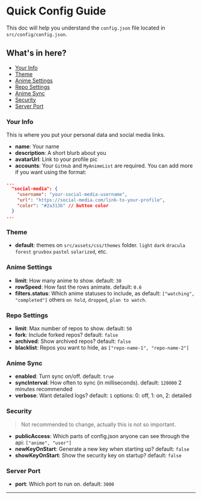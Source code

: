 # Quick Config Guide

This doc will help you understand the `config.json` file located in `src/config/config.json`.

## What's in here?

- [Your Info](#your-info)
- [Theme](#theme)
- [Anime Settings](#anime-settings)
- [Repo Settings](#repo-settings)
- [Anime Sync](#anime-sync)
- [Security](#security)
- [Server Port](#server-port)

### Your Info

This is where you put your personal data and social media links.

- **name**: Your name
- **description**: A short blurb about you
- **avatarUrl**: Link to your profile pic
- **accounts**: Your `GitHub` and `MyAnimeList` are required. You can add more if you want using the format:

```json
...
  "social-media": {
    "username": "your-social-media-username",
    "url": "https://social-media.com/link-to-your-profile",
    "color": "#2a313b" // button color
  }
...

```

### Theme

- **default**: themes on `src/assets/css/themes` folder. `light` `dark` `dracula` `forest` `gruvbox` `pastel` `solarized`, etc.

### Anime Settings

- **limit**: How many anime to show. default: `30`
- **rowSpeed**: How fast the rows animate. default: `0.6`
- **filters.status**: Which anime statuses to include, as default: `["watching", "completed"]` others `on hold`, `dropped`, `plan to watch`.

### Repo Settings

- **limit**: Max number of repos to show. default: `50`
- **fork**: Include forked repos? default: `false`
- **archived**: Show archived repos? default: `false`
- **blacklist**: Repos you want to hide, as `["repo-name-1", "repo-name-2"]`

### Anime Sync

- **enabled**: Turn sync on/off. default: `true`
- **syncInterval**: How often to sync (in milliseconds). default: `120000` 2 minutes recommended
- **verbose**: Want detailed logs? default: `1` options: 0: off, 1: on, 2: detailed

### Security
> Not recommended to change, actually this is not so important.
- **publicAccess**: Which parts of config.json anyone can see through the api: `["anime", "user"]`
- **newKeyOnStart**: Generate a new key when starting up? default: `false`
- **showKeyOnStart**: Show the security key on startup? default: `false`

### Server Port

- **port**: Which port to run on. default: `3000`

---
